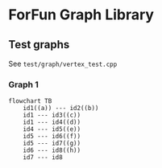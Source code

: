 # ForFun Graph Library

## Test graphs

See `test/graph/vertex_test.cpp`

### Graph 1

```mermaid
flowchart TB
    id1((a)) --- id2((b))
    id1 --- id3((c))
    id1 --- id4((d))
    id4 --- id5((e))
    id5 --- id6((f))
    id5 --- id7((g))
    id6 --- id8((h))
    id7 --- id8
```
